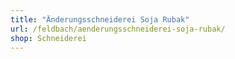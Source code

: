 ```yaml
---
title: "Änderungsschneiderei Soja Rubak"
url: /feldbach/aenderungsschneiderei-soja-rubak/
shop: Schneiderei
---
```

